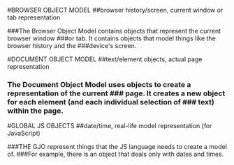 #BROWSER OBJECT MODEL
##browser history/screen, current window or tab representation

###The Browser Object Model contains objects that represent the current browser window ###or tab. It contains objects that model things like the browser history and the ###device's screen.


#DOCUMENT OBJECT MODEL
##text/element objects, actual page representation

### The Document Object Model uses objects to create a representation of the current ### page. It creates a new object for each element (and each individual selection of ### text) within the page.

#GLOBAL JS OBJECTS
##date/time, real-life model representation (for JavaScript)

###THE GJO represent things that the JS language needs to create a model of.
###For example, there is an object that deals only with dates and times.
